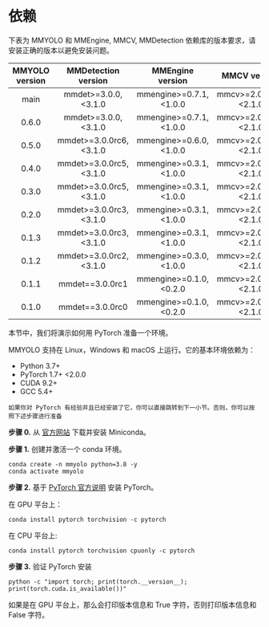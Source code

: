 # 依赖

下表为 MMYOLO 和 MMEngine, MMCV, MMDetection 依赖库的版本要求，请安装正确的版本以避免安装问题。

| MMYOLO version |   MMDetection version    |     MMEngine version     |      MMCV version       |
| :------------: | :----------------------: | :----------------------: | :---------------------: |
|      main      |  mmdet>=3.0.0, \<3.1.0   | mmengine>=0.7.1, \<1.0.0 | mmcv>=2.0.0rc4, \<2.1.0 |
|     0.6.0      |  mmdet>=3.0.0, \<3.1.0   | mmengine>=0.7.1, \<1.0.0 | mmcv>=2.0.0rc4, \<2.1.0 |
|     0.5.0      | mmdet>=3.0.0rc6, \<3.1.0 | mmengine>=0.6.0, \<1.0.0 | mmcv>=2.0.0rc4, \<2.1.0 |
|     0.4.0      | mmdet>=3.0.0rc5, \<3.1.0 | mmengine>=0.3.1, \<1.0.0 | mmcv>=2.0.0rc0, \<2.1.0 |
|     0.3.0      | mmdet>=3.0.0rc5, \<3.1.0 | mmengine>=0.3.1, \<1.0.0 | mmcv>=2.0.0rc0, \<2.1.0 |
|     0.2.0      | mmdet>=3.0.0rc3, \<3.1.0 | mmengine>=0.3.1, \<1.0.0 | mmcv>=2.0.0rc0, \<2.1.0 |
|     0.1.3      | mmdet>=3.0.0rc3, \<3.1.0 | mmengine>=0.3.1, \<1.0.0 | mmcv>=2.0.0rc0, \<2.1.0 |
|     0.1.2      | mmdet>=3.0.0rc2, \<3.1.0 | mmengine>=0.3.0, \<1.0.0 | mmcv>=2.0.0rc0, \<2.1.0 |
|     0.1.1      |     mmdet==3.0.0rc1      | mmengine>=0.1.0, \<0.2.0 | mmcv>=2.0.0rc0, \<2.1.0 |
|     0.1.0      |     mmdet==3.0.0rc0      | mmengine>=0.1.0, \<0.2.0 | mmcv>=2.0.0rc0, \<2.1.0 |

本节中，我们将演示如何用 PyTorch 准备一个环境。

MMYOLO 支持在 Linux，Windows 和 macOS 上运行。它的基本环境依赖为：

- Python 3.7+
- PyTorch 1.7+ <2.0.0
- CUDA 9.2+
- GCC 5.4+

```{note}
如果你对 PyTorch 有经验并且已经安装了它，你可以直接跳转到下一小节。否则，你可以按照下述步骤进行准备
```

**步骤 0.** 从 [官方网站](https://docs.conda.io/en/latest/miniconda.html) 下载并安装 Miniconda。

**步骤 1.** 创建并激活一个 conda 环境。

```shell
conda create -n mmyolo python=3.8 -y
conda activate mmyolo
```

**步骤 2.** 基于 [PyTorch 官方说明](https://pytorch.org/get-started/locally/) 安装 PyTorch。

在 GPU 平台上：

```shell
conda install pytorch torchvision -c pytorch
```

在 CPU 平台上:

```shell
conda install pytorch torchvision cpuonly -c pytorch
```

**步骤 3.** 验证 PyTorch 安装

```shell
python -c "import torch; print(torch.__version__); print(torch.cuda.is_available())"
```

如果是在 GPU 平台上，那么会打印版本信息和 True 字符，否则打印版本信息和 False 字符。
